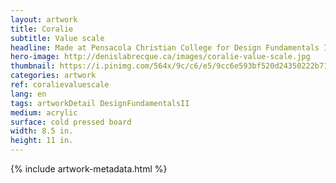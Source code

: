 ```yaml
---
layout: artwork
title: Coralie
subtitle: Value scale
headline: Made at Pensacola Christian College for Design Fundamentals II
hero-image: http://denislabrecque.ca/images/coralie-value-scale.jpg
thumbnail: https://i.pinimg.com/564x/9c/c6/e5/9cc6e593bf520d24350222b715909a1b.jpg
categories: artwork
ref: coralievaluescale
lang: en
tags: artworkDetail DesignFundamentalsII
medium: acrylic
surface: cold pressed board
width: 8.5 in.
height: 11 in.
---
```

{% include artwork-metadata.html %}


